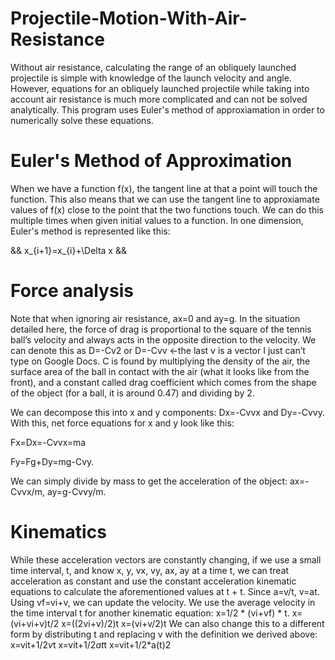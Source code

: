 # Projectile-Motion-With-Air-Resistance

Without air resistance, calculating the range of an obliquely launched projectile is simple with knowledge of the launch velocity and angle.  However, equations for an obliquely launched projectile while taking into account air resistance is much more complicated and can not be solved analytically.  This program uses Euler's method of approxiamation in order to numerically solve these equations.

# Euler's Method of Approximation
When we have a function f(x), the tangent line at that a point will touch the function.  This also means that we can use the tangent line to approxiamate values of f(x) close to the point that the two functions touch.  We can do this multiple times when given initial values to a function.  In one dimension, Euler's method is represented like this:

&&
x_{i+1}=x_{i}+\Delta x
&&




# Force analysis
Note that when ignoring air resistance, ax=0 and ay=g.  In the situation detailed here, the force of drag is proportional to the square of the tennis ball’s velocity and always acts in the opposite direction to the velocity.  We can denote this as D=-Cv2 or D=-Cvv ←the last v is a vector I just can’t type on Google Docs.  C is found by multiplying the density of the air, the surface area of the ball in contact with the air (what it looks like from the front), and a constant called drag coefficient which comes from the shape of the object (for a ball, it is around 0.47) and dividing by 2.   

We can decompose this into x and y components: Dx=-Cvvx and Dy=-Cvvy.  With this, net force equations for x and y look like this: 

Fx=Dx=-Cvvx=ma             

Fy=Fg+Dy=mg-Cvy.  

We can simply divide by mass to get the acceleration of the object:  ax=-Cvvx/m, ay=g-Cvvy/m.  


# Kinematics

While these acceleration vectors are constantly changing, if we use a small time interval, t, and know x, y, vx, vy, ax, ay at a time t, we can treat acceleration as constant and use the constant acceleration kinematic equations to calculate the aforementioned values at t + t.  Since a=v/t, v=at.  Using vf=vi+v, we can update the velocity.  We use the average velocity in the time interval t for another kinematic equation: x=1/2 * (vi+vf) * t.
x=(vi+vi+v)t/2
x=((2vi+v)/2)t
x=(vi+v/2)t
We can also change this to a different form by distributing t and replacing v with the definition we derived above:
x=vit+1/2*v*t
x=vit+1/2*at*t
x=vit+1/2*a(t)2
